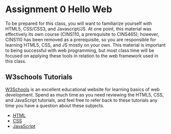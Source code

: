 # Assignment 0 Hello Web

To be prepared for this class, you will want to familiarize yourself with HTML5, CSS/CSS3, and Javascript/JS. At one point, this material was effectively its own course (CINS110, a prerequisite to CINS465); however, CINS110 has been removed as a prerequisite, so you are responsible for learning HTML5, CSS, and JS mostly on your own. This material is important to being successful with web programming, but most class time will be focused on applying these tools in relation to the web framework used in this class.

## W3schools Tutorials

[W3Schools](https://www.w3schools.com/) is an excellent educational website for learning basics of web development. Spend as much time as you need reviewing the HTML5, CSS, and JavaScript tutorials, and feel free to refer back to these tutorials any time you have a question about these subjects.

* [HTML](https://www.w3schools.com/html/)
* [CSS](https://www.w3schools.com/css/)
* [JavaScript](https://www.w3schools.com/js/)
